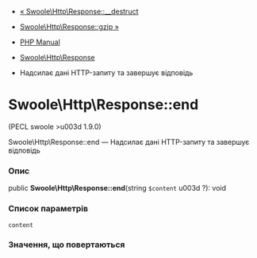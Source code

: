 - [«
Swoole\Http\Response::\_\_destruct](swoole-http-response.destruct.md)
- [Swoole\Http\Response::gzip »](swoole-http-response.gzip.md)

- [PHP Manual](index.md)
- [Swoole\Http\Response](class.swoole-http-response.md)
- Надсилає дані HTTP-запиту та завершує відповідь

# Swoole\Http\Response::end

(PECL swoole \>u003d 1.9.0)

Swoole\Http\Response::end — Надсилає дані HTTP-запиту та завершує
відповідь

### Опис

public **Swoole\Http\Response::end**(string `$content` u003d ?): void

### Список параметрів

`content`

### Значення, що повертаються

